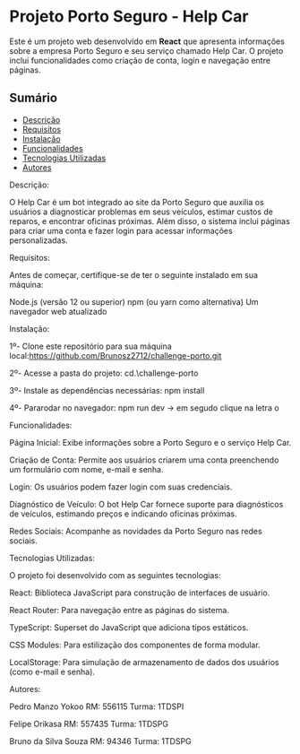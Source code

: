 # Projeto Porto Seguro - Help Car

Este é um projeto web desenvolvido em **React** que apresenta informações sobre a empresa Porto Seguro e seu serviço chamado Help Car. O projeto inclui funcionalidades como criação de conta, login e navegação entre páginas.

## Sumário

- [Descrição](#descrição)
- [Requisitos](#requisitos)
- [Instalação](#instalação)
- [Funcionalidades](#funcionalidades)
- [Tecnologias Utilizadas](#tecnologias-utilizadas)
- [Autores](#autores)


Descrição:

O Help Car é um bot integrado ao site da Porto Seguro que auxilia os usuários a diagnosticar problemas em seus veículos, estimar custos de reparos, e encontrar oficinas próximas. Além disso, o sistema inclui páginas para criar uma conta e fazer login para acessar informações personalizadas.

Requisitos:

Antes de começar, certifique-se de ter o seguinte instalado em sua máquina:

Node.js (versão 12 ou superior)
npm (ou yarn como alternativa)
Um navegador web atualizado

Instalação:

1º- Clone este repositório para sua máquina local:https://github.com/Brunosz2712/challenge-porto.git

2º- Acesse a pasta do projeto:
cd.\challenge-porto

3º- Instale as dependências necessárias:
npm install

4º- Pararodar no navegador:
npm run dev -> em segudo clique na letra o

Funcionalidades:

Página Inicial: Exibe informações sobre a Porto Seguro e o serviço Help Car.

Criação de Conta: Permite aos usuários criarem uma conta preenchendo um formulário com nome, e-mail e senha.

Login: Os usuários podem fazer login com suas credenciais.

Diagnóstico de Veículo: O bot Help Car fornece suporte para diagnósticos de veículos, estimando preços e indicando oficinas próximas.

Redes Sociais: Acompanhe as novidades da Porto Seguro nas redes sociais.

Tecnologias Utilizadas:

O projeto foi desenvolvido com as seguintes tecnologias:

React: Biblioteca JavaScript para construção de interfaces de usuário.

React Router: Para navegação entre as páginas do sistema.

TypeScript: Superset do JavaScript que adiciona tipos estáticos.

CSS Modules: Para estilização dos componentes de forma modular.

LocalStorage: Para simulação de armazenamento de dados dos usuários (como e-mail e senha).


Autores:

Pedro Manzo Yokoo
RM: 556115
Turma: 1TDSPI

Felipe Orikasa
RM: 557435
Turma: 1TDSPG

Bruno da Silva Souza
RM: 94346
Turma: 1TDSPG